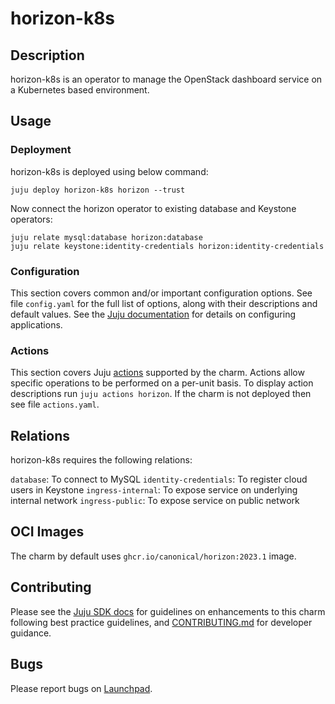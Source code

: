 # horizon-k8s

## Description

horizon-k8s is an operator to manage the OpenStack dashboard
service on a Kubernetes based environment.

## Usage

### Deployment

horizon-k8s is deployed using below command:

    juju deploy horizon-k8s horizon --trust

Now connect the horizon operator to existing database and Keystone
operators:

    juju relate mysql:database horizon:database
    juju relate keystone:identity-credentials horizon:identity-credentials

### Configuration

This section covers common and/or important configuration options. See file
`config.yaml` for the full list of options, along with their descriptions and
default values. See the [Juju documentation][juju-docs-config-apps] for details
on configuring applications.

### Actions

This section covers Juju [actions][juju-docs-actions] supported by the charm.
Actions allow specific operations to be performed on a per-unit basis. To
display action descriptions run `juju actions horizon`. If the charm is not
deployed then see file `actions.yaml`.

## Relations

horizon-k8s requires the following relations:

`database`: To connect to MySQL
`identity-credentials`: To register cloud users in Keystone
`ingress-internal`: To expose service on underlying internal network
`ingress-public`: To expose service on public network

## OCI Images

The charm by default uses `ghcr.io/canonical/horizon:2023.1` image.

## Contributing

Please see the [Juju SDK docs](https://juju.is/docs/sdk) for guidelines
on enhancements to this charm following best practice guidelines, and
[CONTRIBUTING.md](contributors-guide) for developer guidance.

## Bugs

Please report bugs on [Launchpad][lp-bugs-charm-horizon-k8s].


<!-- LINKS -->

[contributors-guide]: https://opendev.org/openstack/charm-horizon-k8s/src/branch/main/CONTRIBUTING.md
[juju-docs-actions]: https://jaas.ai/docs/actions
[juju-docs-config-apps]: https://juju.is/docs/configuring-applications
[lp-bugs-charm-horizon-k8s]: https://bugs.launchpad.net/charm-horizon-k8s/+filebug
